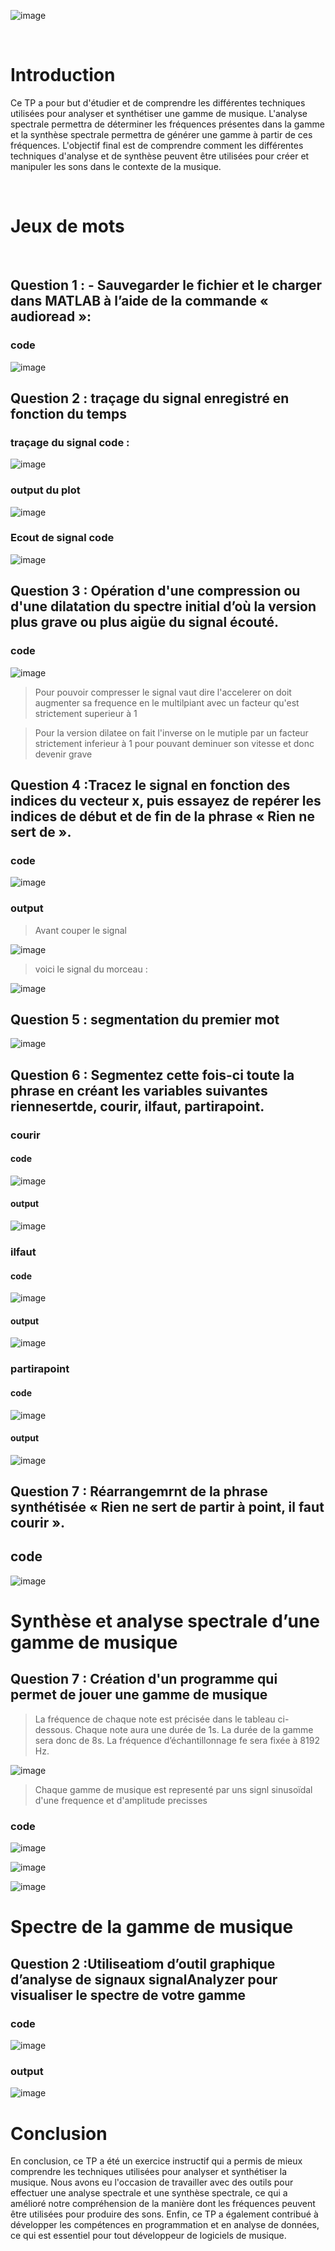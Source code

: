 

![image](https://user-images.githubusercontent.com/106478263/216630995-60cded32-dbaa-4dcf-aef1-348bd3a81669.png)

<br>

#  Introduction 

Ce TP a pour but d'étudier et de comprendre les différentes techniques utilisées pour analyser et synthétiser une gamme de musique. L'analyse spectrale permettra de déterminer les fréquences présentes dans la gamme et la synthèse spectrale permettra de générer une gamme à partir de ces fréquences. L'objectif final est de comprendre comment les différentes techniques d'analyse et de synthèse peuvent être utilisées pour créer et manipuler les sons dans le contexte de la musique.

<br>


#  Jeux de mots
<br>

## Question 1 : - Sauvegarder le fichier et  le charger  dans MATLAB à l’aide de la commande « audioread »: 

### code 

 ![image](https://user-images.githubusercontent.com/106478263/216634199-491df2b5-d2d9-4805-b878-f42daa79e2d9.png)


## Question 2 :  traçage du signal enregistré en fonction du temps 

###  traçage du signal  code : 

![image](https://user-images.githubusercontent.com/106478263/216635127-d636e759-26fa-4b9d-ab5e-e9439d4779a6.png)

### output du plot 

![image](https://user-images.githubusercontent.com/106478263/216635357-c79c3e9a-ea6f-4cca-97e3-15a90e7b6e09.png)

### Ecout de signal code 

![image](https://user-images.githubusercontent.com/106478263/216640857-9c190f74-64e1-4bd3-8b09-707031602198.png)


## Question 3 :  Opération d'une compression ou d'une dilatation du spectre initial d’où la version plus grave ou plus aigüe du signal écouté.

### code 
![image](https://user-images.githubusercontent.com/106478263/216636516-53964969-5923-4bd1-b144-269e6b9e5af5.png)

> Pour pouvoir compresser le signal  vaut dire l'accelerer on doit augmenter sa frequence en le  multilpiant avec un facteur qu'est strictement superieur à  1 

>  Pour la version dilatee on fait l'inverse on le mutiple par un facteur strictement inferieur  à  1  pour pouvant deminuer son vitesse et donc devenir grave


## Question 4 :Tracez le signal en fonction des indices du vecteur x, puis essayez de repérer les indices de début et de fin de la phrase « Rien ne sert de ».

### code 

![image](https://user-images.githubusercontent.com/106478263/216639540-fef486f6-8af9-4367-bb24-224e2aaa5fc6.png)

### output 

> Avant couper le signal 
> 
![image](https://user-images.githubusercontent.com/106478263/216640036-5f198b05-6b46-41ef-ac37-25c34cb457bd.png)

> voici le signal du morceau : 

![image](https://user-images.githubusercontent.com/106478263/216640346-837a88f3-eeba-42bc-8160-8bffa2807fe4.png)

## Question 5 : segmentation  du premier mot 

![image](https://user-images.githubusercontent.com/106478263/216641409-a883d971-90cb-4736-8d51-83297f5edda1.png)

## Question 6 : Segmentez cette fois-ci toute la phrase en créant les variables suivantes riennesertde, courir, ilfaut, partirapoint.

### courir

#### code 
![image](https://user-images.githubusercontent.com/106478263/216642445-71ae619a-c191-4e97-92c1-52e02cf15ea7.png)

#### output 
![image](https://user-images.githubusercontent.com/106478263/216642336-a002bc7f-6e7c-435f-9982-e1de8249e450.png)


###  ilfaut

#### code 
![image](https://user-images.githubusercontent.com/106478263/216643118-d488e9aa-98f6-4fde-8c1c-20f1a5aa74d1.png)

#### output 
![image](https://user-images.githubusercontent.com/106478263/216643047-af58b5d8-ecc5-471a-8f64-30deac8fe56f.png)


### partirapoint

#### code 
![image](https://user-images.githubusercontent.com/106478263/216643558-2907fa23-9ff6-42ac-8d80-86b4ac931a0c.png)

#### output 
![image](https://user-images.githubusercontent.com/106478263/216643491-042ba3be-dbdc-401f-885e-4365468870ec.png)


## Question 7 : Réarrangemrnt de la phrase synthétisée « Rien ne sert de partir à point, il faut courir ».

## code 
![image](https://user-images.githubusercontent.com/106478263/216644055-dfd477a9-7608-4bcd-903c-bc47274ddb21.png)


#  Synthèse et analyse spectrale d’une gamme de musique

## Question 7 : Création  d'un programme qui permet de jouer une gamme de musique

> La fréquence 
de chaque note est précisée dans le tableau ci-dessous. Chaque note aura une durée 
de 1s. La durée de la gamme sera donc de 8s. La fréquence d’échantillonnage fe sera 
fixée à 8192 Hz.

![image](https://user-images.githubusercontent.com/106478263/216644860-9bbb0453-7aad-4d6c-8b62-de56d135bc10.png)

> Chaque gamme de musique est representé par uns signl  sinusoïdal  d'une frequence et d'amplitude precisses 

### code 

![image](https://user-images.githubusercontent.com/106478263/216646120-cfcdd2e6-f607-4e0e-ba7d-842149c65b4e.png)

![image](https://user-images.githubusercontent.com/106478263/216646236-82d06231-ae95-41cb-92e0-53ec43c651d6.png)

![image](https://user-images.githubusercontent.com/106478263/216646394-b0c61e3d-b1bd-457b-b009-8dd87a717769.png)

# Spectre de la gamme de musique

## Question 2 :Utiliseatiom d’outil graphique d’analyse de signaux signalAnalyzer pour visualiser le spectre de votre gamme 

### code 

![image](https://user-images.githubusercontent.com/106478263/216646602-4c55bd40-33b1-4850-bc82-7d14eda8177c.png)

###  output 

![image](https://user-images.githubusercontent.com/106478263/216647523-fef9ebaa-5928-492c-b8e1-42c4ea385f66.png)

#  Conclusion 

  En conclusion, ce TP  a été un exercice instructif qui a permis de mieux comprendre les techniques utilisées pour analyser et synthétiser la musique. Nous avons eu l'occasion de travailler avec des outils pour effectuer une analyse spectrale et une synthèse spectrale, ce qui a amélioré notre compréhension de la manière dont les fréquences peuvent être utilisées pour produire des sons. Enfin, ce TP a également contribué à développer les compétences en programmation et en analyse de données, ce qui est essentiel pour tout développeur de logiciels de musique.
